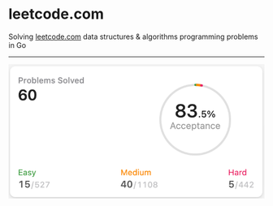# leetcode.com

Solving [leetcode.com](https://leetcode.com/) data structures & algorithms programming problems in Go

---

<img alt="Progress" src="https://github.com/ju-popov/leetcode.com/raw/main/media/progress.png" />
